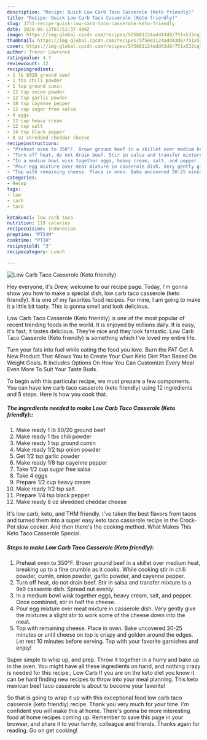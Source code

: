 ```yaml
---
description: "Recipe: Quick Low Carb Taco Casserole (Keto friendly)"
title: "Recipe: Quick Low Carb Taco Casserole (Keto friendly)"
slug: 3751-recipe-quick-low-carb-taco-casserole-keto-friendly
date: 2020-06-12T01:51:37.449Z
image: https://img-global.cpcdn.com/recipes/5f5681124add43d8/751x532cq70/low-carb-taco-casserole-keto-friendly-recipe-main-photo.jpg
thumbnail: https://img-global.cpcdn.com/recipes/5f5681124add43d8/751x532cq70/low-carb-taco-casserole-keto-friendly-recipe-main-photo.jpg
cover: https://img-global.cpcdn.com/recipes/5f5681124add43d8/751x532cq70/low-carb-taco-casserole-keto-friendly-recipe-main-photo.jpg
author: Trevor Lawrence
ratingvalue: 4.7
reviewcount: 12
recipeingredient:
- 1 lb 8020 ground beef
- 1 tbs chili powder
- 1 tsp ground cumin
- 12 tsp onion powder
- 12 tsp garlic powder
- 18 tsp cayenne pepper
- 12 cup sugar free salsa
- 4 eggs
- 12 cup heavy cream
- 12 tsp salt
- 14 tsp black pepper
- 8 oz shredded cheddar cheese
recipeinstructions:
- "Preheat oven to 350°F. Brown ground beef in a skillet over medium heat, breaking up to a fine crumble as it cooks. While cooking stir in chili powder, cumin, onion powder, garlic powder, and cayenne pepper."
- "Turn off heat, do not drain beef. Stir in salsa and transfer mixture to a 9x9 casserole dish. Spread out evenly."
- "In a medium bowl wisk together eggs, heavy cream, salt, and pepper. Once combined, stir in half the cheese."
- "Pour egg mixture over meat mixture in casserole dish. Very gently give the mixtures a slight stir to work some of the cheese down into the meat."
- "Top with remaining cheese. Place in oven. Bake uncovered 20-25 minutes or until cheese on top is crispy and golden around the edges. Let rest 10 minutes before serving. Top with your favorite garnishes and enjoy!"
categories:
- Resep
tags:
- low
- carb
- taco

katakunci: low carb taco
nutrition: 119 calories
recipecuisine: Indonesian
preptime: "PT24M"
cooktime: "PT1H"
recipeyield: "3"
recipecategory: Lunch

---
```



![Low Carb Taco Casserole (Keto friendly)](https://img-global.cpcdn.com/recipes/5f5681124add43d8/751x532cq70/low-carb-taco-casserole-keto-friendly-recipe-main-photo.jpg)

Hey everyone, it's Drew, welcome to our recipe page. Today, I'm gonna show you how to make a special dish, low carb taco casserole (keto friendly). It is one of my favorites food recipes. For mine, I am going to make it a little bit tasty. This is gonna smell and look delicious.

Low Carb Taco Casserole (Keto friendly) is one of the most popular of recent trending foods in the world. It is enjoyed by millions daily. It is easy, it's fast, it tastes delicious. They're nice and they look fantastic. Low Carb Taco Casserole (Keto friendly) is something which I've loved my entire life.

Turn your fats into fuel while eating the food you love. Burn the FAT Get A New Product That Allows You to Create Your Own Keto Diet Plan Based On Weight Goals. It Includes Options On How You Can Customize Every Meal Even More To Suit Your Taste Buds.


To begin with this particular recipe, we must prepare a few components. You can have low carb taco casserole (keto friendly) using 12 ingredients and 5 steps. Here is how you cook that.

##### The ingredients needed to make Low Carb Taco Casserole (Keto friendly)::

1. Make ready 1 lb 80/20 ground beef
1. Make ready 1 tbs chili powder
1. Make ready 1 tsp ground cumin
1. Make ready 1/2 tsp onion powder
1. Get 1/2 tsp garlic powder
1. Make ready 1/8 tsp cayenne pepper
1. Take 1/2 cup sugar free salsa
1. Take 4 eggs
1. Prepare 1/2 cup heavy cream
1. Make ready 1/2 tsp salt
1. Prepare 1/4 tsp black pepper
1. Make ready 8 oz shredded cheddar cheese


It&#39;s low carb, keto, and THM friendly. I&#39;ve taken the best flavors from tacos and turned them into a super easy keto taco casserole recipe in the Crock-Pot slow cooker. And then there&#39;s the cooking method. What Makes This Keto Taco Casserole Special. 

##### Steps to make Low Carb Taco Casserole (Keto friendly):

1. Preheat oven to 350°F. Brown ground beef in a skillet over medium heat, breaking up to a fine crumble as it cooks. While cooking stir in chili powder, cumin, onion powder, garlic powder, and cayenne pepper.
1. Turn off heat, do not drain beef. Stir in salsa and transfer mixture to a 9x9 casserole dish. Spread out evenly.
1. In a medium bowl wisk together eggs, heavy cream, salt, and pepper. Once combined, stir in half the cheese.
1. Pour egg mixture over meat mixture in casserole dish. Very gently give the mixtures a slight stir to work some of the cheese down into the meat.
1. Top with remaining cheese. Place in oven. Bake uncovered 20-25 minutes or until cheese on top is crispy and golden around the edges. Let rest 10 minutes before serving. Top with your favorite garnishes and enjoy!


Super simple to whip up, and prep. Throw it together in a hurry and bake up in the oven. You might have all these ingredients on hand, and nothing crazy is needed for this recipe.; Low Carb If you are on the keto diet you know it can be hard finding new recipes to throw into your meal planning. This keto mexican beef taco casserole is about to become your favorite! 

So that is going to wrap it up with this exceptional food low carb taco casserole (keto friendly) recipe. Thank you very much for your time. I'm confident you will make this at home. There's gonna be more interesting food at home recipes coming up. Remember to save this page in your browser, and share it to your family, colleague and friends. Thanks again for reading. Go on get cooking!
